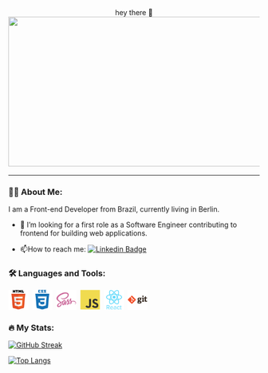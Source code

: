 
<!--
**brenda-daroz/brenda-daroz** is a ✨ _special_ ✨ repository because its `README.md` (this file) appears on your GitHub profile.

Here are some ideas to get you started:

- 🔭 I’m currently working on ...
- 🌱 I’m currently learning ...
- 👯 I’m looking to collaborate on ...
- 🤔 I’m looking for help with ...
- 💬 Ask me about ...
- 📫 How to reach me: ...
- 😄 Pronouns: ...
- ⚡ Fun fact: ...
-->

<div align="center" class="header"
  <h1 font-size="30">hey there 👋</h1>
</div>
<div align="center">
  <img src="https://media.giphy.com/media/E1Kd3pQwrsMtQbNkt0/giphy.gif" width="600" height="300"/>
</div>

---

### :woman_technologist: About Me:

I am a Front-end Developer from Brazil, currently living in Berlin.

- :telescope: I’m looking for a first role as a Software Engineer contributing to frontend for building web applications.

- :mailbox:How to reach me: [![Linkedin Badge](https://img.shields.io/badge/-brenda-blue?style=flat&logo=Linkedin&logoColor=white)](https://www.linkedin.com/in/brendadz/)

### :hammer_and_wrench: Languages and Tools:

<div>
  <img src="https://github.com/devicons/devicon/blob/master/icons/html5/html5-original-wordmark.svg" title="HTML5" alt="HTML" width="40" height="40"/>&nbsp;
  <img src="https://github.com/devicons/devicon/blob/master/icons/css3/css3-plain-wordmark.svg"  title="CSS3" alt="CSS" width="40" height="40"/>&nbsp;
  <img src="https://github.com/devicons/devicon/blob/master/icons/sass/sass-original.svg" title="Sass" alt="Sass" width="40" height="40"/>&nbsp;
  <img src="https://github.com/devicons/devicon/blob/master/icons/javascript/javascript-original.svg" title="JavaScript" alt="JavaScript" width="40" height="40"/>&nbsp;
  <img src="https://github.com/devicons/devicon/blob/master/icons/react/react-original-wordmark.svg" title="React" alt="React" width="40" height="40"/>&nbsp;
  <img src="https://github.com/devicons/devicon/blob/master/icons/git/git-original-wordmark.svg" title="Git" alt="Git" width="40" height="40"/>
</div>

### :fire: My Stats:

[![GitHub Streak](http://github-readme-streak-stats.herokuapp.com?user=brenda-daroz&theme=dark&background=000000)](https://git.io/streak-stats)

[![Top Langs](https://github-readme-stats.vercel.app/api/top-langs/?username=brenda-daroz&layout=compact&theme=vision-friendly-dark)](https://github.com/anuraghazra/github-readme-stats)

<img src="https://komarev.com/ghpvc/?username=brenda-daroz&style=flat-square&color=blue" alt=""/>
